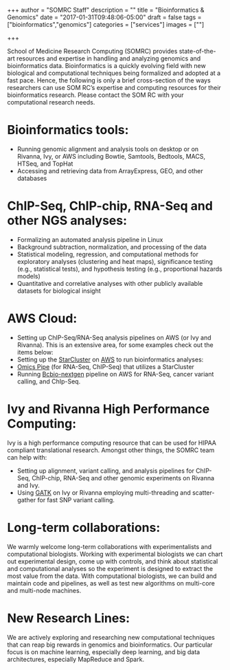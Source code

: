 +++
author = "SOMRC Staff"
description = ""
title = "Bioinformatics & Genomics"
date = "2017-01-31T09:48:06-05:00"
draft = false
tags = ["bioinformatics","genomics"]
categories = ["services"]
images = [""]

+++

<p class=lead>School of Medicine Research Computing (SOMRC) provides state-of-the-art resources and expertise in handling and analyzing genomics and bioinformatics data. Bioinformatics is a quickly evolving field with new biological and computational techniques being formalized and adopted at a fast pace. Hence, the following is only a brief cross-section of the ways researchers can use SOM RC’s expertise and computing resources for their bioinformatics research. Please contact the SOM RC with your computational research needs.</p>

# Bioinformatics tools:
-	Running genomic alignment and analysis tools on desktop or on Rivanna, Ivy, or AWS including Bowtie, Samtools, Bedtools, MACS, HTSeq, and TopHat
-	Accessing and retrieving data from ArrayExpress, GEO, and other databases

# ChIP-Seq, ChIP-chip, RNA-Seq and other NGS analyses: 
-	Formalizing an automated analysis pipeline in Linux 
-	Background subtraction, normalization, and processing of the data
-	Statistical modeling, regression, and computational methods for exploratory analyses (clustering and heat maps), significance testing (e.g., statistical tests), and hypothesis testing (e.g., proportional hazards models) 
-	Quantitative and correlative analyses with other publicly available datasets for biological insight
 
# AWS Cloud:
-	Setting up ChIP-Seq/RNA-Seq analysis pipelines on AWS (or Ivy and Rivanna). This is an extensive area, for some examples check out the items below: 
-	Setting up the [StarCluster](http://star.mit.edu/cluster/docs/latest/overview.html) on [AWS](http://www.oliverelliott.org/article/computing/tut_bio_aws/) to run bioinformatics analyses:
-	[Omics Pipe](http://omics-pipe.readthedocs.io/en/latest/about.html) (for RNA-Seq, ChIP-Seq) that utilizes a StarCluster
-	Running [Bcbio-nextgen](http://bcbio-nextgen.readthedocs.io/en/latest/contents/pipelines.html) pipeline on AWS for RNA-Seq, cancer variant calling, and ChIp-Seq.

# Ivy and Rivanna High Performance Computing:
Ivy is a high performance computing resource that can be used for HIPAA compliant translational research. Amongst other things, the SOMRC team can help with:
-	Setting up alignment, variant calling, and analysis pipelines for ChIP-Seq, ChIP-chip, RNA-Seq and other genomic experiments on Rivanna and Ivy. 
-	Using [GATK](https://software.broadinstitute.org/gatk/guide/article.php?id=1988) on Ivy or Rivanna employing multi-threading and scatter-gather for fast SNP variant calling.

# Long-term collaborations:
We warmly welcome long-term collaborations with experimentalists and computational biologists. Working with experimental biologists we can chart out experimental design, come up with controls, and think about statistical and computational analyses so the experiment is designed to extract the most value from the data. With computational biologists, we can build and maintain code and pipelines, as well as test new algorithms on multi-core and multi-node machines.


# New Research Lines:
We are actively exploring and researching new computational techniques that can reap big rewards in genomics and bioinformatics. Our particular focus is on machine learning, especially deep learning, and big data architectures, especially MapReduce and Spark.
